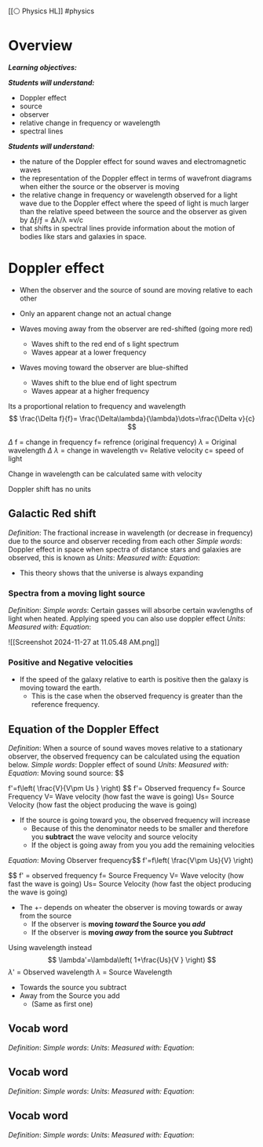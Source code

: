 [[⚪ Physics HL]] #physics 

# Overview
**_Learning objectives:_**

**_Students will understand:_**

- Doppler effect
- source
- observer
- relative change in frequency or wavelength
- spectral lines

**_Students will understand:_** 

- the nature of the Doppler effect for sound waves and electromagnetic waves
- the representation of the Doppler effect in terms of wavefront diagrams when either the source or the observer is moving
- the relative change in frequency or wavelength observed for a light wave due to the Doppler effect where the speed of light is much larger than the relative speed between the source and the observer as given by Δƒ/ƒ = Δλ/λ ≈v/c
- that shifts in spectral lines provide information about the motion of bodies like stars and galaxies in space.

# Doppler effect 

- When the observer and the source of sound are moving relative to each other
- Only an apparent change not an actual change 

- Waves moving away from the observer are red-shifted (going more red)
	- Waves shift to the red end of s light spectrum
	- Waves appear at a lower frequency

- Waves moving toward the observer are blue-shifted
	- Waves shift to the blue end of light spectrum
	- Waves appear at a higher frequency

Its a proportional relation to frequency and wavelength 
$$
\frac{\Delta f}{f}= \frac{\Delta\lambda}{\lambda}\dots=\frac{\Delta v}{c}
$$

$\Delta$ f = change in frequency 
f= refrence (original frequency)
$\lambda$ = Original wavelength 
$\Delta$ $\lambda$ = change in wavelength 
v= Relative velocity 
c= speed of light


Change in wavelength can be calculated same with velocity 

Doppler shift has no units 

## Galactic Red shift 
*Definition*: The fractional increase in wavelength (or decrease in frequency) due to the source and observer receding from each other 
*Simple words*: Doppler effect in space when spectra of distance stars and galaxies are observed, this is known as
*Units*: 
*Measured with:* 
*Equation*: 

- This theory shows that the universe is always expanding 

### Spectra from a moving light source
*Definition*:
*Simple words*: Certain gasses will absorbe certain wavlengths of light when heated. Applying speed you can also use doppler effect 
*Units*: 
*Measured with:* 
*Equation*: 

![[Screenshot 2024-11-27 at 11.05.48 AM.png]]

### Positive and Negative velocities 
- If the speed of the galaxy relative to earth is positive then the galaxy is moving toward the earth. 
	- This is the case when the observed frequency is greater than the reference frequency. 


## Equation of the Doppler Effect 
*Definition*: When a source of sound waves moves relative to a stationary observer, the observed frequency can be calculated using the equation below. 
*Simple words*: Doppler effect of sound
*Units*: 
*Measured with:* 
*Equation*: Moving sound source: $$

f'=f\left( \frac{V}{V\pm Us } \right)
$$
f'= Observed frequency 
f= Source Frequency 
V= Wave velocity (how fast the wave is going)
Us= Source Velocity (how fast the object producing the wave is going)

- If the source is going toward you, the observed frequency will increase 
	- Because of this the denominator needs to be smaller and therefore you **subtract** the wave velocity and source velocity 
	- If the object is going away from you you add the remaining velocities 


*Equation*: Moving Observer frequency$$
f'=f\left( \frac{V\pm Us}{V} \right)

$$
f' = observed frequency 
f= Source Frequency 
V= Wave velocity (how fast the wave is going)
Us= Source Velocity (how fast the object producing the wave is going)

- The +- depends on wheater the observer is moving towards or away from the source 
	- If the observer is **moving *toward* the Source you *add*** 
	- If the observer is **moving *away* from the source you *Subtract***


Using wavelength instead 
$$ 
\lambda'=\lambda\left( 1+\frac{Us}{V } \right)
$$
$\lambda$' = Observed wavelength 
$\lambda$ = Source Wavelength 

- Towards the source you subtract 
- Away from the Source you add 
	- (Same as first one)

## Vocab word 
*Definition*:
*Simple words*: 
*Units*: 
*Measured with:* 
*Equation*: 

## Vocab word 
*Definition*:
*Simple words*: 
*Units*: 
*Measured with:* 
*Equation*: 

## Vocab word 
*Definition*:
*Simple words*: 
*Units*: 
*Measured with:* 
*Equation*: 